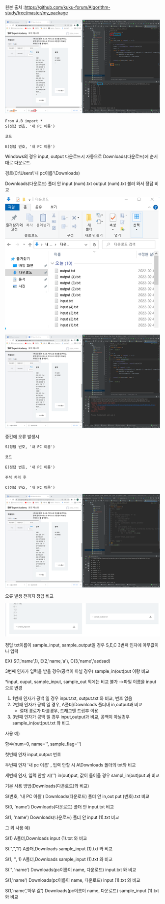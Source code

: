원본 출처 :https://github.com/kuku-forum/Algorithm-study/tree/master/my_package



![이미지1](README.assets/IMG_1.PNG)

```
From A.B import *
S(정답 번호, '내 PC 이름')

코드

E(정답 번호, '내 PC 이름')
```

Windows의 경우 input, output 다운로드시 자동으로 Downloads(다운로드)에 순서대로 다운로드.

경로(C:\Users\\'내 pc이름'\Downloads\)

Downloads(다운로드) 폴더 안 input (num).txt output (num).txt 불러 와서 정답 비교

![이미지5](README.assets/IMG_5.png)





![이미지2](README.assets/IMG_2.PNG)

중간에 오류 발생시

```
S(정답 번호, '내 PC 이름')

코드

E(정답 번호, '내 PC 이름')

주석 처리 후

C(정답 번호, '내 PC 이름')
```

![이미지3](README.assets/IMG_3.PNG)

오류 발생 전까지 정답 비교



![이미지4](README.assets/IMG_4.PNG)

정답 txt이름이 sample_input, sample_output일 경우 S,E,C 3번째 인자에 아무값이나 입력

EX) S(1,'name',1), E(2,'name,'a'), C(3,'name','asdsad)

3번째 인자가 입력을 받을 경우(공백이 아닐 경우) sample_in(out)put 이랑 비교



*input, ouput, sample_input, sample_out 외에는 비교 불가 ->파일 이름을 input으로 변경



1. 1번째 인자가 공백 일 경우 input.txt, output.txt 와 비교, 번호 없음 
2. 2번째 인자가 공백 일 경우, A폴더/Downloads 폴더내 in,output과 비교
   - 절대 경로가 다를경우, 드래그앤 드랍후 이용
3.  3번째 인자가 공백 일 경우 input,output과 비교, 공백이 아닐경우  sample_in(out)put.txt 와 비교



사용 예)

함수(num=0, name='', sample_flag='') 

첫번째 인자 input,output 번호

두번쨰 인자 '내 pc 이름' , 입력 안할 시 A\\Downloads 폴더의 txt와 비교

세번째 인자, 입력 안할 시('') in(out)put, 값이 들어올 경우 sampl_in(out)put 과 비교



기본 사용 방법(Downloads(다운로드)와 비교)

S(번호, '내 PC 이름') Downloads(다운로드) 폴더 안 in,out put (번호).txt 비교

S(0, 'name') Downloads(다운로드) 폴더 안 input.txt 비교

S(1, 'name') Downloads(다운로드) 폴더 안 input (1).txt 비교



그 외 사용 예)

S(1) A폴더,Downloads input (1).txt 와 비교 

S('','','1') A폴더,Downloads sample_input (1).txt 와 비교 

S(1, '', 1)   A폴더,Downloads sample_input (1).txt 와 비교

S('', 'name') Downloads(pc이름이 name, 다운로드)  input.txt 와 비교

S(1,'name') Downloads(pc이름이 name, 다운로드)  input (1).txt 와 비교

 S(1,'name','아무 값') Downloads(pc이름이 name, 다운로드)  sample_input (1).txt 와 비교



